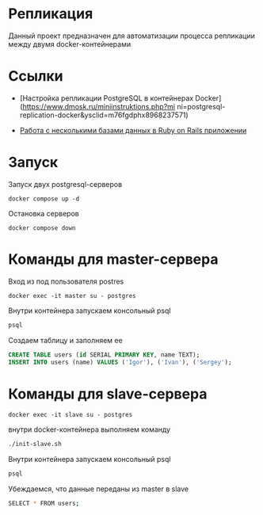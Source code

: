# Репликация

Данный проект предназначен для автоматизации процесса репликации между двумя docker-контейнерами

# Ссылки

* [Настройка репликации PostgreSQL в контейнерах Docker](https://www.dmosk.ru/miniinstruktions.php?mi ni=postgresql-replication-docker&ysclid=m76fgdphx8968237571)

* [Работа с несколькими базами данных в Ruby on Rails приложении](https://rusrails.ru/active-record-multiple-databases#soedinenie-s-bazami-dannyh-bez-upravleniya-shemoy-i-migratsiyami)

# Запуск

Запуск двух postgresql-серверов

```docker
docker compose up -d
```

Остановка серверов

```docker
docker compose down
```

# Команды для master-сервера

Вход из под пользователя postres

```docker
docker exec -it master su - postgres
```

Внутри контейнера запускаем консольный psql

```bash
psql
```

Создаем таблицу и заполняем ее

```sql
CREATE TABLE users (id SERIAL PRIMARY KEY, name TEXT);
INSERT INTO users (name) VALUES ('Igor'), ('Ivan'), ('Sergey');
```

# Команды для slave-сервера

```docker
docker exec -it slave su - postgres
```

внутри docker-контейнера выполняем команду

```bash
./init-slave.sh
```

Внутри контейнера запускаем консольный psql

```bash
psql
```

Убеждаемся, что данные переданы из master в slave

```bash
SELECT * FROM users;
```
